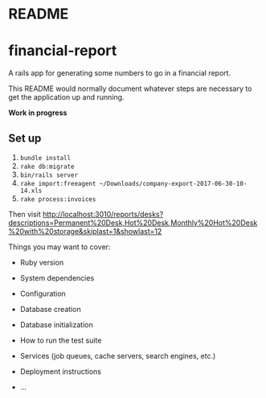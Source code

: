 # README

# financial-report
A rails app for generating some numbers to go in a financial report.

This README would normally document whatever steps are necessary to get the
application up and running.

**Work in progress** 

## Set up

1. `bundle install`
1. `rake db:migrate`
1. `bin/rails server`
1. `rake import:freeagent ~/Downloads/company-export-2017-06-30-10-14.xls`
1. `rake process:invoices`

Then visit [http://localhost:3010/reports/desks?descriptions=Permanent%20Desk,Hot%20Desk,Monthly%20Hot%20Desk%20with%20storage&skiplast=1&showlast=12](http://localhost:3010/reports/desks?descriptions=Permanent%20Desk,Hot%20Desk,Monthly%20Hot%20Desk%20with%20storage&skiplast=1&showlast=12)




Things you may want to cover:

* Ruby version

* System dependencies

* Configuration

* Database creation

* Database initialization

* How to run the test suite

* Services (job queues, cache servers, search engines, etc.)

* Deployment instructions

* ...
